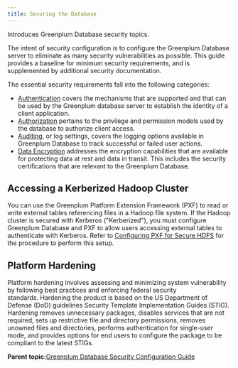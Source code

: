 ```yaml
---
title: Securing the Database 
---
```


Introduces Greenplum Database security topics.

The intent of security configuration is to configure the Greenplum Database server to eliminate as many security vulnerabilities as possible. This guide provides a baseline for minimum security requirements, and is supplemented by additional security documentation. 

The essential security requirements fall into the following categories:

-   [Authentication](Authenticate.html) covers the mechanisms that are supported and that can be used by the Greenplum database server to establish the identity of a client application.
-   [Authorization](Authorization.html) pertains to the privilege and permission models used by the database to authorize client access.
-   [Auditing](Auditing.html), or log settings, covers the logging options available in Greenplum Database to track successful or failed user actions.
-   [Data Encryption](Encryption.html) addresses the encryption capabilities that are available for protecting data at rest and data in transit. This includes the security certifications that are relevant to the Greenplum Database.

## <a id="accesskerb"></a>Accessing a Kerberized Hadoop Cluster 

You can use the Greenplum Platform Extension Framework \(PXF\) to read or write external tables referencing files in a Hadoop file system. If the Hadoop cluster is secured with Kerberos \("Kerberized"\), you must configure Greenplum Database and PXF to allow users accessing external tables to authenticate with Kerberos. Refer to [Configuring PXF for Secure HDFS](../../../pxf/latest/using/pxf_kerbhdfs.html) for the procedure to perform this setup.

## <a id="platformhardening"></a>Platform Hardening 

Platform hardening involves assessing and minimizing system vulnerability by following best practices and enforcing federal security standards. Hardening the product is based on the US Department of Defense \(DoD\) guidelines Security Template Implementation Guides \(STIG\). Hardening removes unnecessary packages, disables services that are not required, sets up restrictive file and directory permissions, removes unowned files and directories, performs authentication for single-user mode, and provides options for end users to configure the package to be compliant to the latest STIGs. 

**Parent topic:**[Greenplum Database Security Configuration Guide](../topics/preface.html)

